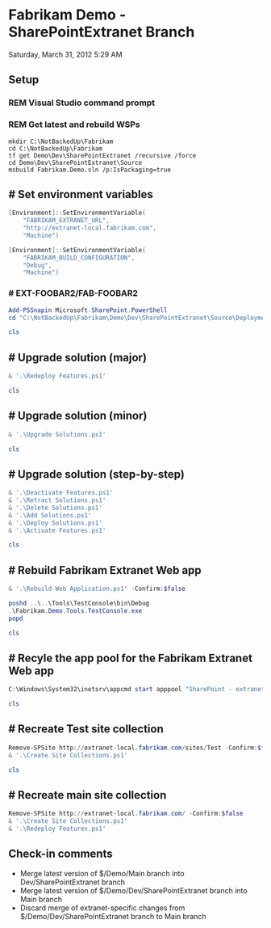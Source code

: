 ﻿# Fabrikam Demo - SharePointExtranet Branch

Saturday, March 31, 2012
5:29 AM

## Setup

### REM Visual Studio command prompt

### REM Get latest and rebuild WSPs

```Console
mkdir C:\NotBackedUp\Fabrikam
cd C:\NotBackedUp\Fabrikam
tf get Demo\Dev\SharePointExtranet /recursive /force
cd Demo\Dev\SharePointExtranet\Source
msbuild Fabrikam.Demo.sln /p:IsPackaging=true
```

## # Set environment variables

```PowerShell
[Environment]::SetEnvironmentVariable(
    "FABRIKAM_EXTRANET_URL",
    "http://extranet-local.fabrikam.com",
    "Machine")

[Environment]::SetEnvironmentVariable(
    "FABRIKAM_BUILD_CONFIGURATION",
    "Debug",
    "Machine")
```

### # EXT-FOOBAR2/FAB-FOOBAR2

```PowerShell
Add-PSSnapin Microsoft.SharePoint.PowerShell
cd "C:\NotBackedUp\Fabrikam\Demo\Dev\SharePointExtranet\Source\Deployment Files\Scripts"
```

```PowerShell
cls
```

## # Upgrade solution (major)

```PowerShell
& '.\Redeploy Features.ps1'
```

```PowerShell
cls
```

## # Upgrade solution (minor)

```PowerShell
& '.\Upgrade Solutions.ps1'
```

```PowerShell
cls
```

## # Upgrade solution (step-by-step)

```PowerShell
& '.\Deactivate Features.ps1'
& '.\Retract Solutions.ps1'
& '.\Delete Solutions.ps1'
& '.\Add Solutions.ps1'
& '.\Deploy Solutions.ps1'
& '.\Activate Features.ps1'
```

```PowerShell
cls
```

## # Rebuild Fabrikam Extranet Web app

```PowerShell
& '.\Rebuild Web Application.ps1' -Confirm:$false

pushd ..\..\Tools\TestConsole\bin\Debug
.\Fabrikam.Demo.Tools.TestConsole.exe
popd
```

```PowerShell
cls
```

## # Recyle the app pool for the Fabrikam Extranet Web app

```PowerShell
C:\Windows\System32\inetsrv\appcmd start apppool "SharePoint - extranet-local.fabrikam.com80"
```

```PowerShell
cls
```

## # Recreate Test site collection

```PowerShell
Remove-SPSite http://extranet-local.fabrikam.com/sites/Test -Confirm:$false
& '.\Create Site Collections.ps1'
```

```PowerShell
cls
```

## # Recreate main site collection

```PowerShell
Remove-SPSite http://extranet-local.fabrikam.com/ -Confirm:$false
& '.\Create Site Collections.ps1'
& '.\Redeploy Features.ps1'
```

## Check-in comments

- Merge latest version of \$/Demo/Main branch into Dev/SharePointExtranet branch
- Merge latest version of \$/Demo/Dev/SharePointExtranet branch into Main branch
- Discard merge of extranet-specific changes from \$/Demo/Dev/SharePointExtranet branch to Main branch
